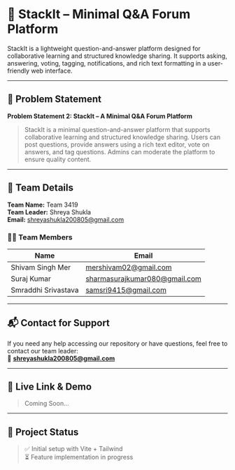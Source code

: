 # 🧠 StackIt – Minimal Q&A Forum Platform

StackIt is a lightweight question-and-answer platform designed for collaborative learning and structured knowledge sharing. It supports asking, answering, voting, tagging, notifications, and rich text formatting in a user-friendly web interface.

---

## 🔧 Problem Statement

**Problem Statement 2: StackIt – A Minimal Q&A Forum Platform**

> StackIt is a minimal question-and-answer platform that supports collaborative learning and structured knowledge sharing. Users can post questions, provide answers using a rich text editor, vote on answers, and tag questions. Admins can moderate the platform to ensure quality content.

---

## 👥 Team Details

**Team Name:** Team 3419  
**Team Leader:** Shreya Shukla  
**Email:** shreyashukla200805@gmail.com  

### 👨‍💻 Team Members

| Name                | Email                             |
|---------------------|-----------------------------------|
| Shivam Singh Mer    | mershivam02@gmail.com             |
| Suraj Kumar         | sharmasurajkumar080@gmail.com     |
| Smraddhi Srivastava | samsri9415@gmail.com              |

---

## 📬 Contact for Support

If you need any help accessing our repository or have questions, feel free to contact our team leader:  
📧 **shreyashukla200805@gmail.com**

---

## 🔗 Live Link & Demo

> Coming Soon...

---

## 📁 Project Status

> ✅ Initial setup with Vite + Tailwind  
> ⏳ Feature implementation in progress
